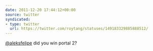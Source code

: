 ```yaml
---
date: 2011-12-20 17:44:12+00:00
source: twitter
syndicated:
- type: twitter
  url: https://twitter.com/roytang/statuses/149183329885888512/
---
```


[@aleksfelipe](https://twitter.com/aleksfelipe/) did you win portal 2?